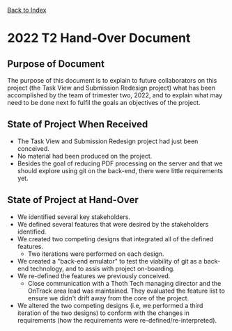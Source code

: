 [Back to Index](Index.md)

# 2022 T2 Hand-Over Document
## Purpose of Document
The purpose of this document is to explain to future collaborators on this project (the Task View and Submission Redesign project) what has been accomplished by the team of trimester two, 2022, and to explain what may need to be done next fo fulfil the goals an objectives of the project.

## State of Project When Received
- The Task View and Submission Redesign project had just been conceived.
- No material had been produced on the project.
- Besides the goal of reducing PDF processing on the server and that we should explore using git on the back-end, there were little requirements yet.

## State of Project at Hand-Over
- We identified several key stakeholders.
- We defined several features that were desired by the stakeholders identified.
- We created two competing designs that integrated all of the defined features.
    - Two iterations were performed on each design.
- We created a "back-end emulator" to test the viability of git as a back-end technology, and to assis with project on-boarding.
- We re-defined the features we previously conceived.
    - Close communication with a Thoth Tech managing director and the OnTrack area lead was maintained. They evaluated the feature list to ensure we didn't drift away from the core of the project.
- We altered the two competing designs (i.e, we performed a third iteration of the two designs) to conform with the changes in requirements (how the requirements were re-defined/re-interpreted).
